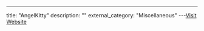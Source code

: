 ---
title: "AngelKitty"
description: ""
external_category: "Miscellaneous"
---[Visit Website](https://github.com/AngelKitty)

